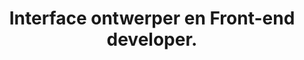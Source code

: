 ---
title: Interface ontwerper en Front-end developer.
Headline: Interface ontwerper, <br> Front-end developer.
description: Hoi, ik ben Frank. Interface ontwerper & front-end developer uit Groningen. Mijn werk is eenvoudig, simpel en doelgericht. 
---